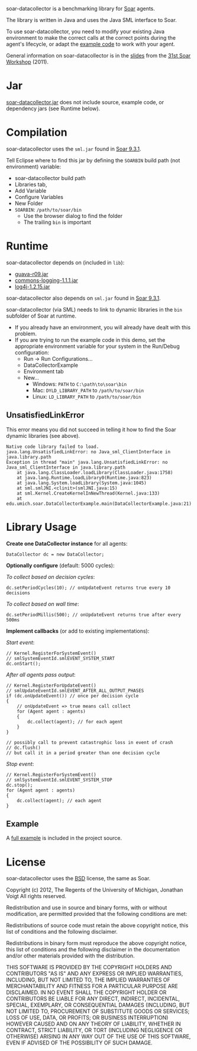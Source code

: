 soar-datacollector is a benchmarking library for [Soar](http://sitemaker.umich.edu/soar/home) agents.

The library is written in Java and uses the Java SML interface to Soar.

To use soar-datacollector, you need to modify your existing Java environment to make the correct calls at the correct points during the agent's lifecycle, or adapt the [example code](https://github.com/voigtjr/soar-datacollector/blob/master/src/main/java/edu/umich/soar/DataCollectorExample.java) to work with your agent.

General information on soar-datacollector is in the [slides](https://raw.github.com/voigtjr/soar-datacollector/master/doc/sdc-soar-workshop-31.pdf) from the [31st Soar Workshop](https://web.eecs.umich.edu/~soar/workshop/) (2011).

# Jar

[soar-datacollector.jar]() does not include source, example code, or dependency jars (see Runtime below).

# Compilation

soar-datacollector uses the `sml.jar` found in [Soar 9.3.1](http://soar.googlecode.com/).

Tell Eclipse where to find this jar by defining the `SOARBIN` build path (not environment) variable:

* soar-datacollector build path
* Libraries tab,
* Add Variable
* Configure Variables
* New Folder
* `SOARBIN`: `/path/to/soar/bin`
    * Use the browser dialog to find the folder
    * The trailing `bin` is important

# Runtime

soar-datacollector depends on (included in `lib`):
* [guava-r09.jar](https://github.com/voigtjr/soar-datacollector/raw/master/lib/guava-r09.jar)
* [commons-logging-1.1.1.jar](https://github.com/voigtjr/soar-datacollector/raw/master/lib/commons-logging-1.1.1.jar)
* [log4j-1.2.15.jar](https://github.com/voigtjr/soar-datacollector/raw/master/lib/log4j-1.2.15.jar)

soar-datacollector also depends on `sml.jar` found in [Soar 9.3.1](http://soar.googlecode.com/).

soar-datacollector (via SML) needs to link to dynamic libraries in the `bin` subfolder of Soar at runtime.
* If you already have an environment, you will already have dealt with this problem.
* If you are trying to run the example code in this demo, set the appropriate environment variable for your system in the Run/Debug configuration:
    * Run -> Run Configurations...
    * DataCollectorExample
    * Environment tab
    * New...
        * Windows: `PATH` to `C:\path\to\soar\bin`
        * Mac: `DYLD_LIBRARY_PATH` to `/path/to/soar/bin`
        * Linux: `LD_LIBRARY_PATH` to `/path/to/soar/bin`

## UnsatisfiedLinkError

This error means you did not succeed in telling it how to find the Soar dynamic libraries (see above).

    Native code library failed to load. 
    java.lang.UnsatisfiedLinkError: no Java_sml_ClientInterface in java.library.path
    Exception in thread "main" java.lang.UnsatisfiedLinkError: no Java_sml_ClientInterface in java.library.path
    	at java.lang.ClassLoader.loadLibrary(ClassLoader.java:1758)
    	at java.lang.Runtime.loadLibrary0(Runtime.java:823)
    	at java.lang.System.loadLibrary(System.java:1045)
    	at sml.smlJNI.<clinit>(smlJNI.java:15)
    	at sml.Kernel.CreateKernelInNewThread(Kernel.java:133)
    	at edu.umich.soar.DataCollectorExample.main(DataCollectorExample.java:21)

# Library Usage

**Create one DataCollector instance** for all agents: 

    DataCollector dc = new DataCollector;

**Optionally configure** (default: 5000 cycles):

*To collect based on decision cycles*:

    dc.setPeriodCycles(10); // onUpdateEvent returns true every 10 decisions

*To collect based on wall time*:

    dc.setPeriodMillis(500); // onUpdateEvent returns true after every 500ms

**Implement callbacks** (or add to existing implementations):

*Start event*:

    // Kernel.RegisterForSystemEvent()
    // smlSystemEventId.smlEVENT_SYSTEM_START
    dc.onStart();

*After all agents pass output*:

    // Kernel.RegisterForUpdateEvent()
    // smlUpdateEventId.smlEVENT_AFTER_ALL_OUTPUT_PHASES
    if (dc.onUpdateEvent()) // once per decision cycle
    {
        // onUpdateEvent => true means call collect
        for (Agent agent : agents)
        {
            dc.collect(agent); // for each agent
        }
    }
    
    // possibly call to prevent catastrophic loss in event of crash
    // dc.flush()
    // but call it in a period greater than one decision cycle

*Stop event*:

    // Kernel.RegisterForSystemEvent()
    // smlSystemEventId.smlEVENT_SYSTEM_STOP
    dc.stop();
    for (Agent agent : agents)
    {
        dc.collect(agent); // each agent
    }

## Example

A [full example](https://github.com/voigtjr/soar-datacollector/blob/master/src/main/java/edu/umich/soar/DataCollectorExample.java) is included in the project source.

# License

soar-datacollector uses the [BSD](http://www.opensource.org/licenses/bsd-license.php) license, the same as Soar.

Copyright (c) 2012, The Regents of the University of Michigan, Jonathan Voigt
All rights reserved.

Redistribution and use in source and binary forms, with or without modification, are permitted provided that the following conditions are met:

Redistributions of source code must retain the above copyright notice, this list of conditions and the following disclaimer.

Redistributions in binary form must reproduce the above copyright notice, this list of conditions and the following disclaimer in the documentation and/or other materials provided with the distribution.

THIS SOFTWARE IS PROVIDED BY THE COPYRIGHT HOLDERS AND CONTRIBUTORS "AS IS" AND ANY EXPRESS OR IMPLIED WARRANTIES, INCLUDING, BUT NOT LIMITED TO, THE IMPLIED WARRANTIES OF MERCHANTABILITY AND FITNESS FOR A PARTICULAR PURPOSE ARE DISCLAIMED. IN NO EVENT SHALL THE COPYRIGHT HOLDER OR CONTRIBUTORS BE LIABLE FOR ANY DIRECT, INDIRECT, INCIDENTAL, SPECIAL, EXEMPLARY, OR CONSEQUENTIAL DAMAGES (INCLUDING, BUT NOT LIMITED TO, PROCUREMENT OF SUBSTITUTE GOODS OR SERVICES; LOSS OF USE, DATA, OR PROFITS; OR BUSINESS INTERRUPTION) HOWEVER CAUSED AND ON ANY THEORY OF LIABILITY, WHETHER IN CONTRACT, STRICT LIABILITY, OR TORT (INCLUDING NEGLIGENCE OR OTHERWISE) ARISING IN ANY WAY OUT OF THE USE OF THIS SOFTWARE, EVEN IF ADVISED OF THE POSSIBILITY OF SUCH DAMAGE.
